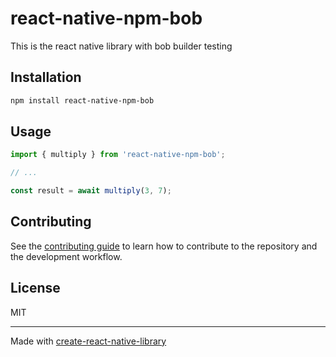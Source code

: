 # react-native-npm-bob

This is the react native library with bob builder testing

## Installation

```sh
npm install react-native-npm-bob
```

## Usage

```js
import { multiply } from 'react-native-npm-bob';

// ...

const result = await multiply(3, 7);
```

## Contributing

See the [contributing guide](CONTRIBUTING.md) to learn how to contribute to the repository and the development workflow.

## License

MIT

---

Made with [create-react-native-library](https://github.com/callstack/react-native-builder-bob)
